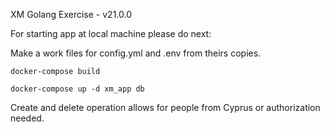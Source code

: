 XM Golang Exercise - v21.0.0

For starting app at local machine please do next:

Make a work files for config.yml and .env from theirs copies.
```
docker-compose build
```

```
docker-compose up -d xm_app db
```

Create and delete operation allows for people from Cyprus or authorization needed.
